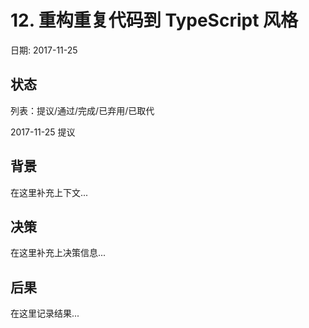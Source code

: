 # 12. 重构重复代码到 TypeScript 风格

日期: 2017-11-25

## 状态

列表：提议/通过/完成/已弃用/已取代

2017-11-25 提议 

## 背景

在这里补充上下文...

## 决策

在这里补充上决策信息...

## 后果

在这里记录结果...
